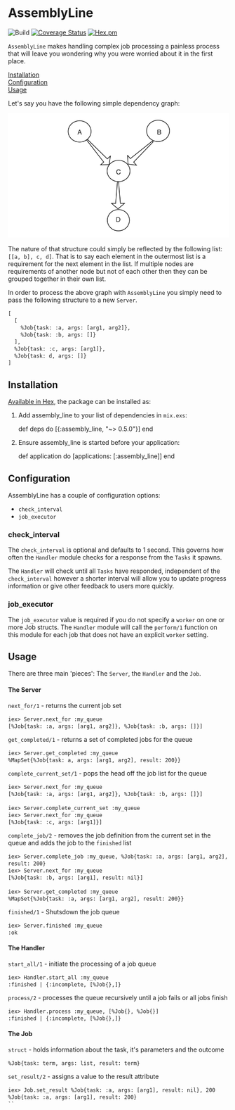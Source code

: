 # AssemblyLine

![Build](https://travis-ci.org/LeakyBucket/assembly_line.svg?branch=master)
[![Coverage Status](https://coveralls.io/repos/github/LeakyBucket/assembly_line/badge.svg?branch=master)](https://coveralls.io/github/LeakyBucket/assembly_line?branch=master)
[![Hex.pm](https://img.shields.io/hexpm/v/assembly_line.svg?maxAge=2592000)](https://hex.pm/packages/assembly_line)

`AssemblyLine` makes handling complex job processing a painless process that will leave you wondering why you were worried about it in the first place.

[Installation](#installation)  
[Configuration](#configuration)  
[Usage](#usage)  

Let's say you have the following simple dependency graph:

![](readme_stuffs/dag.png)

The nature of that structure could simply be reflected by the following list:  `[[a, b], c, d]`.  That is to say each element in the outermost list is a requirement for the next element in the list.  If multiple nodes are requirements of another node but not of each other then they can be grouped together in their own list.

In order to process the above graph with `AssemblyLine` you simply need to pass the following structure to a new `Server`.

```
[
  [
    %Job{task: :a, args: [arg1, arg2]},
    %Job{task: :b, args: []}
  ],
  %Job{task: :c, args: [arg1]},
  %Job{task: d, args: []}
]
```

## Installation

[Available in Hex](https://hex.pm/packages/assembly_line/0.5.0), the package can be installed as:

  1. Add assembly_line to your list of dependencies in `mix.exs`:

        def deps do
          [{:assembly_line, "~> 0.5.0"}]
        end

  2. Ensure assembly_line is started before your application:

        def application do
          [applications: [:assembly_line]]
        end

## Configuration

AssemblyLine has a couple of configuration options:

* `check_interval`
* `job_executor`

### check_interval

The `check_interval` is optional and defaults to 1 second.  This governs how often the `Handler` module checks for a response from the `Tasks` it spawns.

The `Handler` will check until all `Tasks` have responded, independent of the `check_interval` however a shorter interval will allow you to update progress information or give other feedback to users more quickly.

### job_executor

The `job_executor` value is required if you do not specify a `worker` on one or more Job structs.  The `Handler` module will call the `perform/1` function on this module for each job that does not have an explicit `worker` setting.

## Usage

There are three main 'pieces':  The `Server`, the `Handler` and the `Job`.

#### The Server  

`next_for/1` - returns the current job set

```
iex> Server.next_for :my_queue
[%Job{task: :a, args: [arg1, arg2]}, %Job{task: :b, args: []}]
```

`get_completed/1` - returns a set of completed jobs for the queue

```
iex> Server.get_completed :my_queue
%MapSet{%Job{task: a, args: [arg1, arg2], result: 200}}
```

`complete_current_set/1` - pops the head off the job list for the queue

```
iex> Server.next_for :my_queue
[%Job{task: :a, args: [arg1, arg2]}, %Job{task: :b, args: []}]

iex> Server.complete_current_set :my_queue
iex> Server.next_for :my_queue
[%Job{task: :c, args: [arg1]}]
```

`complete_job/2` - removes the job definition from the current set in the queue and adds the job to the `finished` list

```
iex> Server.complete_job :my_queue, %Job{task: :a, args: [arg1, arg2], result: 200}
iex> Server.next_for :my_queue
[%Job{task: :b, args: [arg1], result: nil}]

iex> Server.get_completed :my_queue
%MapSet{%Job{task: :a, args: [arg1, arg2], result: 200}}
```

`finished/1` - Shutsdown the job queue

```
iex> Server.finished :my_queue
:ok
```

#### The Handler

`start_all/1` - initiate the processing of a job queue

```
iex> Handler.start_all :my_queue
:finished | {:incomplete, [%Job{},]}
```

`process/2` - processes the queue recursively until a job fails or all jobs finish

```
iex> Handler.process :my_queue, [%Job{}, %Job{}]
:finished | {:incomplete, [%Job{},]}
```

#### The Job

`struct` - holds information about the task, it's parameters and the outcome

```
%Job{task: term, args: list, result: term}
```

`set_result/2` - assigns a value to the result attribute

```
iex> Job.set_result %Job{task: :a, args: [arg1], result: nil}, 200
%Job{task: :a, args: [arg1], result: 200}
``
